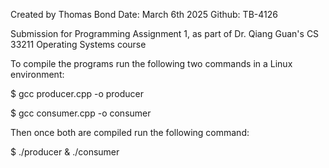
Created by Thomas Bond
Date: March 6th 2025
Github: TB-4126

Submission for Programming Assignment 1,
as part of Dr. Qiang Guan's CS 33211 Operating Systems course

To compile the programs run the following two commands in a Linux environment:


$ gcc producer.cpp -o producer

$ gcc consumer.cpp -o consumer


Then once both are compiled run the following command:

$ ./producer & ./consumer

